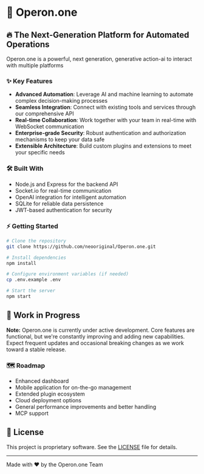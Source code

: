 # 🚀 Operon.one

## 🔥 The Next-Generation Platform for Automated Operations

Operon.one is a powerful, next generation, generative action-ai to interact with multiple platforms

### ✨ Key Features

- **Advanced Automation**: Leverage AI and machine learning to automate complex decision-making processes
- **Seamless Integration**: Connect with existing tools and services through our comprehensive API
- **Real-time Collaboration**: Work together with your team in real-time with WebSocket communication
- **Enterprise-grade Security**: Robust authentication and authorization mechanisms to keep your data safe
- **Extensible Architecture**: Build custom plugins and extensions to meet your specific needs

### 🛠️ Built With

- Node.js and Express for the backend API
- Socket.io for real-time communication
- OpenAI integration for intelligent automation
- SQLite for reliable data persistence
- JWT-based authentication for security

### ⚡ Getting Started

```bash
# Clone the repository
git clone https://github.com/neooriginal/Operon.one.git

# Install dependencies
npm install

# Configure environment variables (if needed)
cp .env.example .env

# Start the server
npm start
```

## 🚧 Work in Progress

**Note:** Operon.one is currently under active development. Core features are functional, but we're constantly improving and adding new capabilities. Expect frequent updates and occasional breaking changes as we work toward a stable release.

### 🗺️ Roadmap

- Enhanced dashboard
- Mobile application for on-the-go management
- Extended plugin ecosystem
- Cloud deployment options
- General performance improvements and better handling
- MCP support

## 📜 License

This project is proprietary software. See the [LICENSE](LICENSE) file for details.

---

Made with ❤️ by the Operon.one Team 
